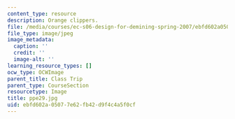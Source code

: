 ```yaml
---
content_type: resource
description: Orange clippers.
file: /media/courses/ec-s06-design-for-demining-spring-2007/ebfd602a05077e62fb42d9f4c4a5f0cf_ppe29.jpg
file_type: image/jpeg
image_metadata:
  caption: ''
  credit: ''
  image-alt: ''
learning_resource_types: []
ocw_type: OCWImage
parent_title: Class Trip
parent_type: CourseSection
resourcetype: Image
title: ppe29.jpg
uid: ebfd602a-0507-7e62-fb42-d9f4c4a5f0cf
---
```

